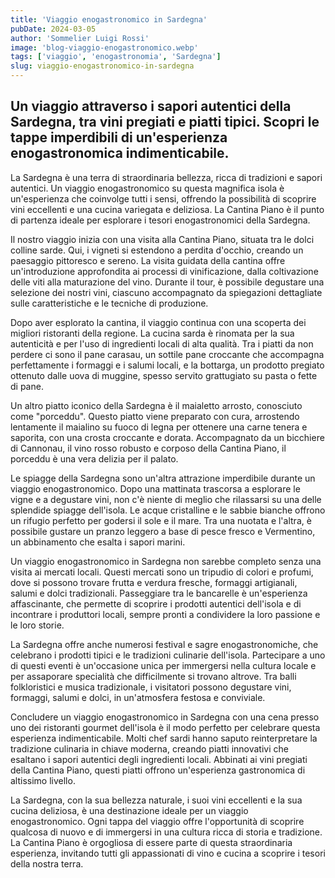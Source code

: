 ```yaml
---
title: 'Viaggio enogastronomico in Sardegna'
pubDate: 2024-03-05
author: 'Sommelier Luigi Rossi'
image: 'blog-viaggio-enogastronomico.webp'
tags: ['viaggio', 'enogastronomia', 'Sardegna']
slug: viaggio-enogastronomico-in-sardegna
---
```


Un viaggio attraverso i sapori autentici della Sardegna, tra vini pregiati e piatti tipici. Scopri le tappe imperdibili di un'esperienza enogastronomica indimenticabile.
----
La Sardegna è una terra di straordinaria bellezza, ricca di tradizioni e sapori autentici. Un viaggio enogastronomico su questa magnifica isola è un'esperienza che coinvolge tutti i sensi, offrendo la possibilità di scoprire vini eccellenti e una cucina variegata e deliziosa. La Cantina Piano è il punto di partenza ideale per esplorare i tesori enogastronomici della Sardegna.

Il nostro viaggio inizia con una visita alla Cantina Piano, situata tra le dolci colline sarde. Qui, i vigneti si estendono a perdita d'occhio, creando un paesaggio pittoresco e sereno. La visita guidata della cantina offre un'introduzione approfondita ai processi di vinificazione, dalla coltivazione delle viti alla maturazione del vino. Durante il tour, è possibile degustare una selezione dei nostri vini, ciascuno accompagnato da spiegazioni dettagliate sulle caratteristiche e le tecniche di produzione.

Dopo aver esplorato la cantina, il viaggio continua con una scoperta dei migliori ristoranti della regione. La cucina sarda è rinomata per la sua autenticità e per l'uso di ingredienti locali di alta qualità. Tra i piatti da non perdere ci sono il pane carasau, un sottile pane croccante che accompagna perfettamente i formaggi e i salumi locali, e la bottarga, un prodotto pregiato ottenuto dalle uova di muggine, spesso servito grattugiato su pasta o fette di pane.

Un altro piatto iconico della Sardegna è il maialetto arrosto, conosciuto come "porceddu". Questo piatto viene preparato con cura, arrostendo lentamente il maialino su fuoco di legna per ottenere una carne tenera e saporita, con una crosta croccante e dorata. Accompagnato da un bicchiere di Cannonau, il vino rosso robusto e corposo della Cantina Piano, il porceddu è una vera delizia per il palato.

Le spiagge della Sardegna sono un'altra attrazione imperdibile durante un viaggio enogastronomico. Dopo una mattinata trascorsa a esplorare le vigne e a degustare vini, non c'è niente di meglio che rilassarsi su una delle splendide spiagge dell'isola. Le acque cristalline e le sabbie bianche offrono un rifugio perfetto per godersi il sole e il mare. Tra una nuotata e l'altra, è possibile gustare un pranzo leggero a base di pesce fresco e Vermentino, un abbinamento che esalta i sapori marini.

Un viaggio enogastronomico in Sardegna non sarebbe completo senza una visita ai mercati locali. Questi mercati sono un tripudio di colori e profumi, dove si possono trovare frutta e verdura fresche, formaggi artigianali, salumi e dolci tradizionali. Passeggiare tra le bancarelle è un'esperienza affascinante, che permette di scoprire i prodotti autentici dell'isola e di incontrare i produttori locali, sempre pronti a condividere la loro passione e le loro storie.

La Sardegna offre anche numerosi festival e sagre enogastronomiche, che celebrano i prodotti tipici e le tradizioni culinarie dell'isola. Partecipare a uno di questi eventi è un'occasione unica per immergersi nella cultura locale e per assaporare specialità che difficilmente si trovano altrove. Tra balli folkloristici e musica tradizionale, i visitatori possono degustare vini, formaggi, salumi e dolci, in un'atmosfera festosa e conviviale.

Concludere un viaggio enogastronomico in Sardegna con una cena presso uno dei ristoranti gourmet dell'isola è il modo perfetto per celebrare questa esperienza indimenticabile. Molti chef sardi hanno saputo reinterpretare la tradizione culinaria in chiave moderna, creando piatti innovativi che esaltano i sapori autentici degli ingredienti locali. Abbinati ai vini pregiati della Cantina Piano, questi piatti offrono un'esperienza gastronomica di altissimo livello.

La Sardegna, con la sua bellezza naturale, i suoi vini eccellenti e la sua cucina deliziosa, è una destinazione ideale per un viaggio enogastronomico. Ogni tappa del viaggio offre l'opportunità di scoprire qualcosa di nuovo e di immergersi in una cultura ricca di storia e tradizione. La Cantina Piano è orgogliosa di essere parte di questa straordinaria esperienza, invitando tutti gli appassionati di vino e cucina a scoprire i tesori della nostra terra.
